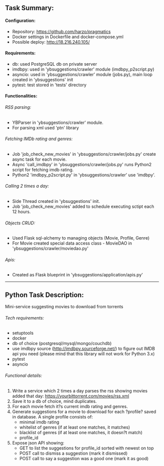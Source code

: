 ## Task Summary:

#### Configuration:
- Repository: https://github.com/harzo/pragmatics
- Docker settings in Dockerfile and docker-compose.yml
- Possible deploy: http://18.216.240.105/

#### Requirements:
- db: used PostgreSQL db on private server
- imdbpy: used in 'ybsuggestions/crawler' module (imdbpy_p2script.py)
- asyncio: used in 'ybsuggestions/crawler' module (jobs.py), main loop created in 'ybsuggestions' init
- pytest: test stored in 'tests' directory

#### Functionalities:

###### RSS parsing:
- YBParser in 'ybsuggestions/crawler' module.
- For parsing xml used 'ptn' library

###### Fetching IMDb rating and genres:
- Job 'job_check_new_movies' in 'ybsuggestions/crawler/jobs.py' create async task for each movie.
- Async 'call_imdbpy' in 'ybsuggestions/crawler/jobs.py' runs Python2 script for fetching imdb rating.
- Python2 'imdbpy_p2script.py' in 'ybsuggestions/crawler' use 'imdbpy'.

###### Calling 2 times a day:
- Side Thread created in 'ybsuggestions' init.
- Job 'job_check_new_movies' added to schedule executing sctipt each 12 hours.

###### Objects CRUD:
- Used Flask sql-alchemy to managing objects (Movie, Profile, Genre)
- For Movie created special data access class - MovieDAO in 'ybsuggestions/crawler/moviedao.py'

###### Apis:
- Created as Flask blueprint in 'ybsuggestions/application/apis.py'

***

## Python Task Description:
Mini-service suggesting movies to download from torrents

###### Tech requirements:
- setuptools
- docker
- db of choice (postgresql/mysql/mongo/couchdb)
- use imdbpy source (http://imdbpy.sourceforge.net/) to figure out IMDB api you need (please mind that this library will not work for Python 3.x)
- pytest
- asyncio

###### Functional details:
1. Write a service which 2 times a day parses the rss showing movies added that day: https://yourbittorrent.com/movies/rss.xml
2. Save it to a db of choice, mind duplicates.
3. For each movie fetch it?s current imdb rating and genres.
4. Generate suggestions for a movie to download for each ?profile? saved in database. A single profile consists of:
    - minimal imdb rating
    - whitelist of genres (if at least one matches, it matches)
    - blacklist of genres (if at least one matches, it doesn?t match)
    - profile_id
5. Expose json API showing:
    - GET to list the suggestions for profile_id sorted with newest on top
    - POST call to dismiss a suggestion (mark it dismissed)
    - POST call to say a suggestion was a good one (mark it as good)
